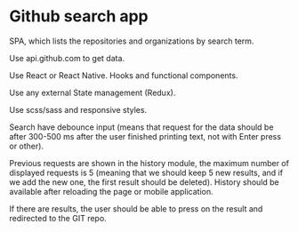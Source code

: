 # Github search app

SPA, which lists the repositories and organizations by search term.

Use api.github.com to get data.

Use React or React Native. Hooks and functional components.

Use any external State management (Redux). 

Use scss/sass and responsive styles.

Search have debounce input (means that request for the data should be after 300-500 ms after the user finished printing text, not with Enter press or other).

Previous requests are shown in the history module, the maximum number of  displayed requests is 5 (meaning that we should keep 5 new results, and if we add the new one, the first 
result should be deleted). History should be available after reloading the page or mobile application.

If there are results, the user should be able to press on the result and redirected to the GIT repo.
